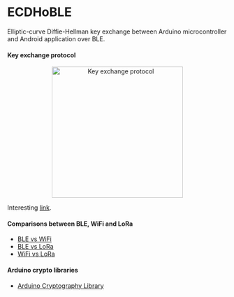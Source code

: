 # ECDHoBLE
Elliptic-curve Diffie-Hellman key exchange between Arduino microcontroller and Android application over BLE.

#### Key exchange protocol

<p align="center">
  <img alt="Key exchange protocol" src="https://github.com/m-peko/ECDHoBLE/blob/master/resources/KeyExchangeProtocol.jpg" height="300px"/>
</p>

Interesting [link](http://www.ieeesmc.org/newsletters/back/2010_12/main_article3.html).

#### Comparisons between BLE, WiFi and LoRa

- [BLE vs WiFi](https://hackernoon.com/ble-vs-wi-fi-a-comparison-of-wireless-technology-for-iot-product-development-1c7be179f379)
- [BLE vs LoRa](https://www.mwrf.com/systems/lorable-puts-iot-everywhere-map)
- [WiFi vs LoRa](https://medium.com/bytes-io/lora-vs-wifi-3-questions-d9c93137fca)

#### Arduino crypto libraries

- [Arduino Cryptography Library](https://rweather.github.io/arduinolibs/index.html)
